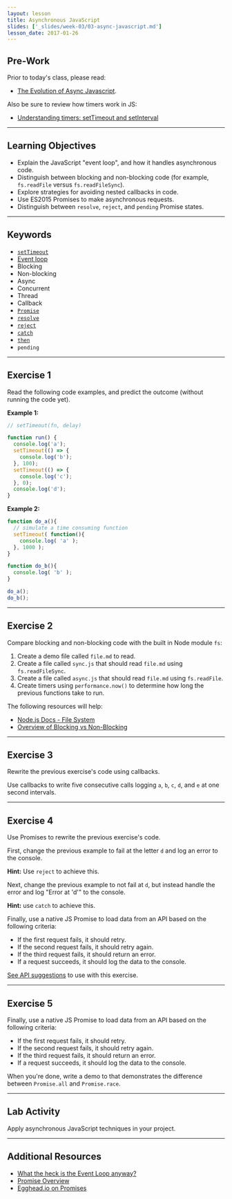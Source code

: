 ```yaml
---
layout: lesson
title: Asynchronous JavaScript
slides: ['_slides/week-03/03-async-javascript.md']
lesson_date: 2017-01-26
---
```


## Pre-Work

Prior to today's class, please read:

- [The Evolution of Async Javascript](https://blog.risingstack.com/asynchronous-javascript/).

Also be sure to review how timers work in JS:

- [Understanding timers: setTimeout and setInterval](http://javascript.info/tutorial/settimeout-setinterval)

---

## Learning Objectives

- Explain the JavaScript "event loop", and how it handles asynchronous code.
- Distinguish between blocking and non-blocking code (for example, `fs.readFile` versus `fs.readFileSync`).
- Explore strategies for avoiding nested callbacks in code.
- Use ES2015 Promises to make asynchronous requests.
- Distinguish between `resolve`, `reject`, and `pending` Promise states.

---

## Keywords

- [`setTimeout`](https://developer.mozilla.org/en-US/docs/Web/API/WindowTimers/setTimeout)
- [Event loop](https://developer.mozilla.org/en/docs/Web/JavaScript/EventLoop)
- Blocking
- Non-blocking
- Async
- Concurrent
- Thread
- Callback
- [`Promise`](https://developer.mozilla.org/en/docs/Web/JavaScript/Reference/Global_Objects/Promise)
- [`resolve`](https://developer.mozilla.org/en/docs/Web/JavaScript/Reference/Global_Objects/Promise/resolve)
- [`reject`](https://developer.mozilla.org/en/docs/Web/JavaScript/Reference/Global_Objects/Promise/reject)
- [`catch`](https://developer.mozilla.org/en-US/docs/Web/JavaScript/Reference/Global_Objects/Promise/catch)
- [`then`](https://developer.mozilla.org/en-US/docs/Web/JavaScript/Reference/Global_Objects/Promise/then)
- `pending`

---

## Exercise 1

Read the following code examples, and predict the outcome (without running the code yet).

**Example 1:**

```js
// setTimeout(fn, delay)

function run() {
  console.log('a');
  setTimeout(() => {
    console.log('b');
  }, 100);  
  setTimeout(() => {
    console.log('c');
  }, 0);
  console.log('d');
}
```

**Example 2:**

```js
function do_a(){
  // simulate a time consuming function
  setTimeout( function(){
    console.log( 'a' );
  }, 1000 );
}

function do_b(){
  console.log( 'b' );
}

do_a();
do_b();
```

---

## Exercise 2

Compare blocking and non-blocking code with the built in Node module `fs`:

1. Create a demo file called `file.md` to read.
2. Create a file called `sync.js` that should read `file.md` using `fs.readFileSync`.
3. Create a file called `async.js` that should read `file.md` using `fs.readFile`.
4. Create timers using `performance.now()` to determine how long the previous functions take to run.

The following resources will help:

- [Node.js Docs - File System](https://nodejs.org/api/fs.html)
- [Overview of Blocking vs Non-Blocking](https://github.com/nodejs/node/blob/master/doc/topics/blocking-vs-non-blocking.md)

---

## Exercise 3

Rewrite the previous exercise's code using callbacks.

Use callbacks to write five consecutive calls logging `a`, `b`, `c`, `d`, and `e` at one second intervals.

---

## Exercise 4

Use Promises to rewrite the previous exercise's code.

First, change the previous example to fail at the letter `d` and log an error to the console. 

**Hint:** Use `reject` to achieve this.

Next, change the previous example to not fail at `d`, but instead handle the error and log "Error at 'd'" to the console. 

**Hint:** use `catch` to achieve this.

Finally, use a native JS Promise to load data from an API based on the following criteria:

- If the first request fails, it should retry.
- If the second request fails, it should retry again.
- If the third request fails, it should return an error.
- If a request succeeds, it should log the data to the console.

[See API suggestions](https://github.com/toddmotto/public-apis) to use with this exercise.

---

## Exercise 5

Finally, use a native JS Promise to load data from an API based on the following criteria:

- If the first request fails, it should retry.
- If the second request fails, it should retry again.
- If the third request fails, it should return an error.
- If a request succeeds, it should log the data to the console.

When you're done, write a demo to that demonstrates the difference between `Promise.all` and `Promise.race`.

---

## Lab Activity

Apply asynchronous JavaScript techniques in your project.

---

## Additional Resources

- [What the heck is the Event Loop anyway?](http://2014.jsconf.eu/speakers/philip-roberts-what-the-heck-is-the-event-loop-anyway.html)
- [Promise Overview](http://www.1bytebeta.com/javascript-promise-overview/)
- [Egghead.io on Promises](https://egghead.io/lessons/ecmascript-6-promises-with-es6)
